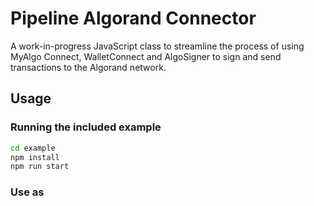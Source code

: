 # Pipeline Algorand Connector
A work-in-progress JavaScript class to streamline the process of using MyAlgo Connect, WalletConnect and AlgoSigner to sign and send transactions to the Algorand network. 
## Usage

### Running the included example
```bash
cd example
npm install
npm run start
```

### Use as <script>

```html

<button onclick="connect()">TEST</button>

<script src="https://unpkg.com/@pipeline-ui-2/pipeline@1.3.4/dist/index.js"></script>

<script>
    const Pipeline = window.pipeline
    const wallet = Pipeline.init()
    function connect(){
        Pipeline.connect(wallet).then(data => {
            console.log(data)
        })
    }
</script>
```

### Install via npm:
```bash
npm install @pipeline-ui-2/pipeline
```
Import the class into your project:
```javascript
import Pipeline from "@pipeline-ui-2/pipeline";
```
Initialize Pipeline:
```javascript
const myAlgoWallet = Pipeline.init();
```
Connect to MyAlgo (returns first address in wallet):
```javascript
Pipeline.connect(myAlgoWallet)
    .then(data => {
        console.log(data);
    });
```
Connect to AlgoSigner (returns first address in wallet):
```javascript
Pipeline.pipeConnector = "AlgoSigner";
Pipeline.connect()
    .then(data => {
        console.log(data);
    });
```
Send a transaction (returns transaction id):
```javascript
send(address, amt, myNote, sendingAddress, wallet, index = 0)
    .then(data => {
        console.log(data);
    });
```
#### Pipeline.send Arguments 
1. address (string)
2. amt (amount in microalgos, integer)
3. myNote (note, string)
4. sendingAddress (string)
5. wallet (instance of Pipeline.init)
6. index (0 = Algorand, otherwise asset index number, integer)
